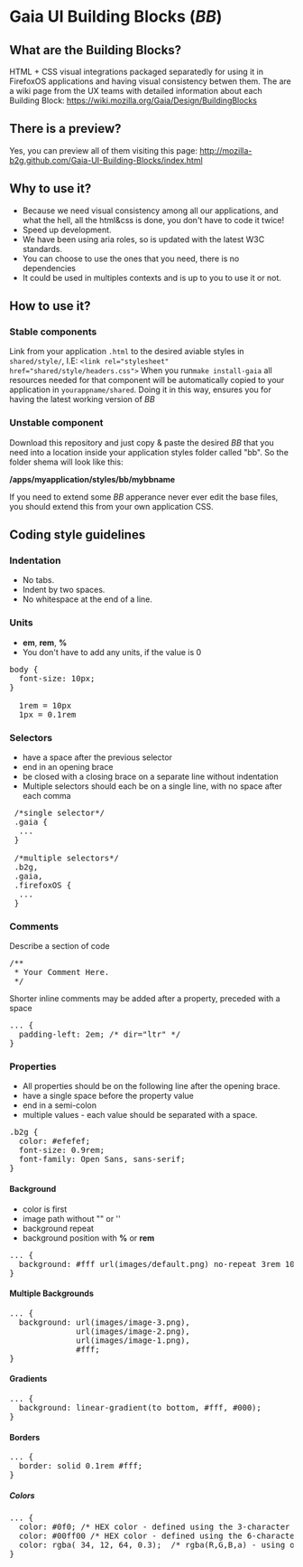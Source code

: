 # Gaia UI Building Blocks (*BB*)

## What are the Building Blocks?
HTML + CSS visual integrations packaged separatedly for using it in FirefoxOS applications and having visual consistency betwen them.
The are a wiki page from the UX teams with detailed information about each Building Block: 
https://wiki.mozilla.org/Gaia/Design/BuildingBlocks

## There is a preview?
Yes, you can preview all of them visiting this page:
http://mozilla-b2g.github.com/Gaia-UI-Building-Blocks/index.html

## Why to use it?
 * Because we need visual consistency among all our applications, and what the hell, all the html&css is done, you don't have to code it twice!
 * Speed up development.
 * We have been using aria roles, so is updated with the latest W3C standards.
 * You can choose to use the ones that you need, there is no dependencies
 * It could be used in multiples contexts and is up to you to use it or not.

## How to use it?
### Stable components
Link from your application `.html` to the desired aviable styles in `shared/style/`, I.E:
`<link rel="stylesheet" href="shared/style/headers.css">`
When you run`make install-gaia` all resources needed for that component will be automatically copied to your application  in `yourappname/shared`.
Doing it in this way, ensures you for having the latest working version of *BB*


### Unstable component
Download this repository and just copy & paste the desired *BB* that you need into a location inside your application styles folder called "bb".
So the folder shema will look like this:

**/apps/myapplication/styles/bb/mybbname**

If you need to extend some *BB* apperance never ever edit the base files, you should extend this from your own application CSS.

## Coding style guidelines
### Indentation
* No tabs.
* Indent by two spaces.
* No whitespace at the end of a line.

### Units
* <b>em</b>, <b>rem</b>, <b>%</b>
* You don't have to add any units, if the value is 0
<pre>
body {
  font-size: 10px;
}

  1rem = 10px
  1px = 0.1rem
</pre>

### Selectors

* have a space after the previous selector
* end in an opening brace
* be closed with a closing brace on a separate line without indentation
* Multiple selectors should each be on a single line, with no space after each comma

<pre>
 /*single selector*/
 .gaia {
  ...
 }

 /*multiple selectors*/
 .b2g,
 .gaia,
 .firefoxOS {
  ...
 }
</pre>

### Comments

Describe a section of code

<pre>
/**
 * Your Comment Here.
 */
</pre>


Shorter inline comments may be added after a property, preceded with a space
  
<pre>
... {
  padding-left: 2em; /* dir="ltr" */
}
</pre>

### Properties

* All properties should be on the following line after the opening brace.
* have a single space before the property value
* end in a semi-colon
* multiple values - each value should be separated with a space.

<pre>
.b2g {
  color: #efefef;
  font-size: 0.9rem;
  font-family: Open Sans, sans-serif;
}
</pre>

#### Background

* color is first
* image path without "" or ''
* background repeat
* background position with <b>%</b> or <b>rem</b>
<pre>
... {
  background: #fff url(images/default.png) no-repeat 3rem 100%;
}
</pre>

#### Multiple Backgrounds
<pre>
... {
  background: url(images/image-3.png),
              url(images/image-2.png),
              url(images/image-1.png),
              #fff;
}
</pre>

#### Gradients
<pre>
... {
  background: linear-gradient(to bottom, #fff, #000);
}
</pre>

#### Borders
<pre>
... {
  border: solid 0.1rem #fff;
}
</pre>


##### Colors
<pre>
... {
  color: #0f0; /* HEX color - defined using the 3-character dash notation */
  color: #00ff00 /* HEX color - defined using the 6-character dash notation */
  color: rgba( 34, 12, 64, 0.3);  /* rgba(R,G,B,a) - using only for transparent colors */
}
</pre>